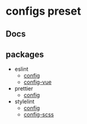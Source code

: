 # configs preset

## Docs

[]()

## packages

- eslint
  - [config](./packages/eslint/config/README.md)
  - [config-vue](./packages/eslint/config-vue/README.md)
- prettier
  - [config](./packages/prettier/config/README.md)
- stylelint
  - [config](./packages/stylelint/config/README.md)
  - [config-scss](./packages/stylelint/config/README.md)
